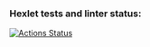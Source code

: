 ### Hexlet tests and linter status:
[![Actions Status](https://github.com/Artem-Sorokin/frontend-project-lvl1/workflows/hexlet-check/badge.svg)](https://github.com/Artem-Sorokin/frontend-project-lvl1/actions)
